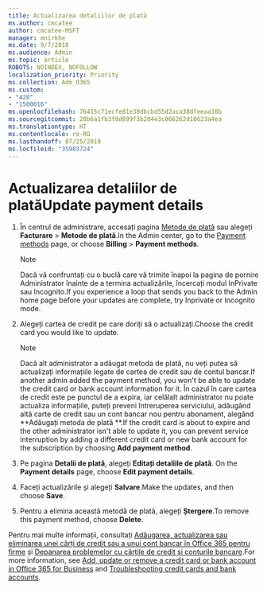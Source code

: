 ```yaml
---
title: Actualizarea detaliilor de plată
ms.author: cmcatee
author: cmcatee-MSFT
manager: mnirkhe
ms.date: 9/7/2018
ms.audience: Admin
ms.topic: article
ROBOTS: NOINDEX, NOFOLLOW
localization_priority: Priority
ms.collection: Adm_O365
ms.custom:
- "428"
- "1500016"
ms.openlocfilehash: 76415c71ecfe81e38dbcbd55d2aca38dfeeaa38b
ms.sourcegitcommit: 20b6a1fb3f0d899f3b204e3c066262d10623a4ea
ms.translationtype: HT
ms.contentlocale: ro-RO
ms.lasthandoff: 07/25/2019
ms.locfileid: "35903724"
---
```

# <a name="update-payment-details"></a><span data-ttu-id="d001f-102">Actualizarea detaliilor de plată</span><span class="sxs-lookup"><span data-stu-id="d001f-102">Update payment details</span></span>

1. <span data-ttu-id="d001f-103">În centrul de administrare, accesați pagina [Metode de plată](https://go.microsoft.com/fwlink/p/?linkid=2018806) sau alegeți **Facturare** \> **Metode de plată**.</span><span class="sxs-lookup"><span data-stu-id="d001f-103">In the Admin center, go to the [Payment methods](https://go.microsoft.com/fwlink/p/?linkid=2018806) page, or choose **Billing** \> **Payment methods**.</span></span>

    > [!NOTE]
    > <span data-ttu-id="d001f-104">Dacă vă confruntați cu o buclă care vă trimite înapoi la pagina de pornire Administrator înainte de a termina actualizările, încercați modul InPrivate sau Incognito.</span><span class="sxs-lookup"><span data-stu-id="d001f-104">If you experience a loop that sends you back to the Admin home page before your updates are complete, try Inprivate or Incognito mode.</span></span>
  
2. <span data-ttu-id="d001f-105">Alegeți cartea de credit pe care doriți să o actualizați.</span><span class="sxs-lookup"><span data-stu-id="d001f-105">Choose the credit card you would like to update.</span></span>

    > [!NOTE]
    > <span data-ttu-id="d001f-106">Dacă alt administrator a adăugat metoda de plată, nu veți putea să actualizați informațiile legate de cartea de credit sau de contul bancar.</span><span class="sxs-lookup"><span data-stu-id="d001f-106">If another admin added the payment method, you won't be able to update the credit card or bank account information for it.</span></span> <span data-ttu-id="d001f-107">În cazul în care cartea de credit este pe punctul de a expira, iar celălalt administrator nu poate actualiza informațiile, puteți preveni întreruperea serviciului, adăugând altă carte de credit sau un cont bancar nou pentru abonament, alegând \*\*Adăugați metoda de plată \*\*.</span><span class="sxs-lookup"><span data-stu-id="d001f-107">If the credit card is about to expire and the other administrator isn't able to update it, you can prevent service interruption by adding a different credit card or new bank account for the subscription by choosing **Add payment method**.</span></span>
  
3. <span data-ttu-id="d001f-108">Pe pagina **Detalii de plată**, alegeți **Editați detaliile de plată**. </span><span class="sxs-lookup"><span data-stu-id="d001f-108">On the **Payment details** page, choose **Edit payment details**.</span></span>

4. <span data-ttu-id="d001f-109">Faceți actualizările și alegeți **Salvare**.</span><span class="sxs-lookup"><span data-stu-id="d001f-109">Make the updates, and then choose **Save**.</span></span>

5. <span data-ttu-id="d001f-110">Pentru a elimina această metodă de plată, alegeți **Ștergere**.</span><span class="sxs-lookup"><span data-stu-id="d001f-110">To remove this payment method, choose **Delete**.</span></span>

<span data-ttu-id="d001f-111">Pentru mai multe informații, consultați [Adăugarea, actualizarea sau eliminarea unei cărți de credit sau a unui cont bancar în Office 365 pentru firme](https://support.office.com/article/30ba9c83-50d8-4020-90ed-830a5b8c8724) și [Depanarea problemelor cu cărțile de credit și conturile bancare](https://support.office.com/article/30ba9c83-50d8-4020-90ed-830a5b8c8724).</span><span class="sxs-lookup"><span data-stu-id="d001f-111">For more information, see [Add, update or remove a credit card or bank account in Office 365 for Business](https://support.office.com/article/30ba9c83-50d8-4020-90ed-830a5b8c8724) and [Troubleshooting credit cards and bank accounts](https://support.office.com/article/30ba9c83-50d8-4020-90ed-830a5b8c8724).</span></span>
